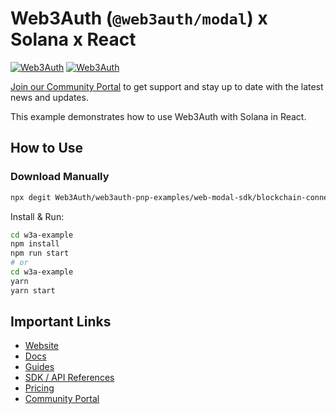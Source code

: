 # Web3Auth (`@web3auth/modal`) x Solana x React

[![Web3Auth](https://img.shields.io/badge/Web3Auth-SDK-blue)](https://web3auth.io/docs/sdk/pnp/web/modal)
[![Web3Auth](https://img.shields.io/badge/Web3Auth-Community-cyan)](https://community.web3auth.io)

[Join our Community Portal](https://community.web3auth.io/) to get support and stay up to date with the latest news and updates.

This example demonstrates how to use Web3Auth with Solana in React.

## How to Use

### Download Manually

```bash
npx degit Web3Auth/web3auth-pnp-examples/web-modal-sdk/blockchain-connection-examples/solana-modal-example w3a-example
```

Install & Run:

```bash
cd w3a-example
npm install
npm run start
# or
cd w3a-example
yarn
yarn start
```

## Important Links

- [Website](https://web3auth.io)
- [Docs](https://web3auth.io/docs)
- [Guides](https://web3auth.io/docs/content-hub?type=guides)
- [SDK / API References](https://web3auth.io/docs/sdk)
- [Pricing](https://web3auth.io/pricing.html)
- [Community Portal](https://community.web3auth.io)

